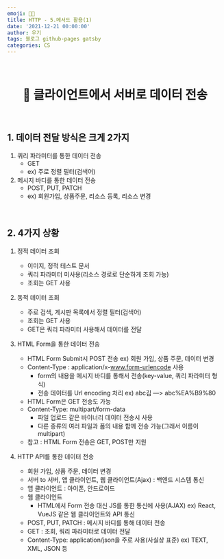 ```yaml
---
emoji: 👨‍💻
title: HTTP - 5.메서드 활용(1)
date: '2021-12-21 00:00:00'
author: 우기
tags: 블로그 github-pages gatsby
categories: CS
---
```


<br>

<h1 align="center">
  👋  클라이언트에서 서버로 데이터 전송
</h1>

<br>

## 1. 데이터 전달 방식은 크게 2가지

1. 쿼리 파라미터를 통한 데이터 전송
   - GET
   - ex) 주로 정렬 필터(검색어)
2. 메시지 바디를 통한 데이터 전송
   - POST, PUT, PATCH
   - ex) 회원가입, 상품주문, 리소스 등록, 리소스 변경

<br>

## 2. 4가지 상황

1. 정적 데이터 조회
   - 이미지, 정적 테스트 문서
   - 쿼리 파라미터 미사용(리소스 경로로 단순하게 조회 가능)
   - 조회는 GET 사용
2. 동적 데이터 조회
   - 주로 검색, 게시판 목록에서 정렬 필터(검색어)
   - 조회는 GET 사용
   - GET은 쿼리 파라미터 사용해서 데이터를 전달
3. HTML Form을 통한 데이터 전송

   - HTML Form Submit시 POST 전송 ex) 회원 가입, 상품 주문, 데이터 변경
   - Content-Type : application/x-www.form-urlencode 사용
     - form의 내용을 메시지 바디를 통해서 전송(key-value, 쿼리 파라미터 형식)
     - 전송 데이터를 Url encoding 처리 ex) abc김 —> abc%EA%B9%80
   - HTML Form은 GET 전송도 가능
   - Content-Type: multipart/form-data
     - 파일 업로드 같은 바이너리 데이터 전송시 사용
     - 다른 종류의 여러 파일과 폼의 내용 함께 전송 가능(그래서 이름이 multipart)
   - 참고 : HTML Form 전송은 GET, POST만 지원

4. HTTP API를 통한 데이터 전송

   - 회원 가입, 상품 주문, 데이터 변경
   - 서버 to 서버, 앱 클라이언트, 웹 클라이언트(Ajax) : 백엔드 시스템 통신
   - 앱 클라이언트 : 아이폰, 안드로이드
   - 웹 클라이언트
     - HTML에서 Form 전송 대신 JS를 통한 통신에 사용(AJAX) ex) React, VueJS 같은 웹 클라이언트와 API 통신
   - POST, PUT, PATCH : 메시지 바디를 통해 데이터 전송
   - GET : 조회, 쿼리 파라미터로 데이터 전달
   - Content-Type: application/json을 주로 사용(사실상 표준) ex) TEXT, XML, JSON 등

```toc

```
